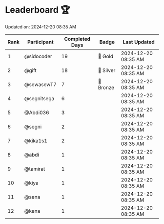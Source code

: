 # Leaderboard 🏆

Updated on: 2024-12-20 08:35 AM

| Rank | Participant       | Completed Days | Badge      | Last Updated         |
|------|-------------------|----------------|------------|----------------------|
| 1    | @sidocoder        | 19             | 🏅 Gold     | 2024-12-20 08:35 AM |
| 2    | @gift             | 18             | 🥈 Silver   | 2024-12-20 08:35 AM |
| 3    | @sewasewT7        | 7              | 🥉 Bronze   | 2024-12-20 08:35 AM |
| 4    | @segnitsega       | 6              |            | 2024-12-20 08:35 AM |
| 5    | @Abdi036          | 3              |            | 2024-12-20 08:35 AM |
| 6    | @segni            | 2              |            | 2024-12-20 08:35 AM |
| 7    | @kika1s1          | 2              |            | 2024-12-20 08:35 AM |
| 8    | @abdi             | 1              |            | 2024-12-20 08:35 AM |
| 9    | @tamirat          | 1              |            | 2024-12-20 08:35 AM |
| 10   | @kiya             | 1              |            | 2024-12-20 08:35 AM |
| 11   | @sena             | 1              |            | 2024-12-20 08:35 AM |
| 12   | @kena             | 1              |            | 2024-12-20 08:35 AM |
